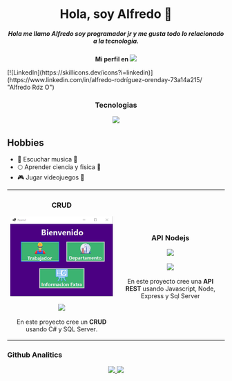 <div align="center">
<h1 align="center">Hola, soy Alfredo 👋</h1>
</div>

<div align="center">
  <h5>Hola me llamo Alfredo soy programador jr y me gusta todo lo relacionado a la tecnologia.</h5>
  <p><strong>Mi perfil en </strong>
    <a href="https://www.linkedin.com/in/alfredo-rodríguez-orenday-73a14a215/">
    <img src="https://skillicons.dev/icons?i=linkedin" />
  </a>
  </p> 
</div>
[![LinkedIn](https://skillicons.dev/icons?i=linkedin)] (https://www.linkedin.com/in/alfredo-rodríguez-orenday-73a14a215/ "Alfredo Rdz O") 
<br>

<div align="center">
  <h3 align="center"> Tecnologias </h3>
  <p align="center">
  <a href="https://skillicons.dev">
    <img src="https://skillicons.dev/icons?i=cs,java,py,php,js,html,css,git,github,docker,nodejs,react,express,unity,azure,vscode&perline=8" />
  </a>
  </p>
</div>

## Hobbies 
- :musical_score: Escuchar musica :musical_keyboard:
- :full_moon: Aprender ciencia y fisica :telescope:
- :video_game: Jugar videojuegos :space_invader:

<table>
  <tr>
    <td width="50%">
      <h3 align="center"> CRUD </h3>
      <div align="center"> 
        <a href="https://github.com/AlfredoRodriguezOrenday/CRUD" target="_blank"><img src="https://github.com/AlfredoRodriguezOrenday/CRUD/blob/main/CRUD/Img/Homes.PNG"/> 
          <p>
          <a href="https://github.com/AlfredoRodriguezOrenday/CRUD" target="_blank">
          <img src="https://img.shields.io/badge/CÓDIGO-ff9?style=for-the-badge&logo=github&logoColor=black">
          </a>
          </p>
        </a>
            <p>En este proyecto cree un <strong>CRUD</strong> usando C# y SQL Server.</p>
      </div>
    </td>
    <td width="50%">
      <h3 align="center"> API Nodejs </h3>
      <div align="center"> 
        <a href="https://github.com/AlfredoRodriguezOrenday/ApiNodeExpressSql" target="_blank"><img src="https://chisellabs.com/glossary/wp-content/uploads/2021/06/What-is-an-API.png"/> 
          <p>
          <a href="https://github.com/AlfredoRodriguezOrenday/ApiNodeExpressSql" target="_blank">
          <img src="https://img.shields.io/badge/CÓDIGO-ff9?style=for-the-badge&logo=github&logoColor=black">
          </a>
          </p>
        </a>
            <p>En este proyecto cree una <strong>API REST</strong> usando Javascript, Node, Express y Sql Server</p>
      </div>
    </td>
    
  </tr>
</table>

### Github Analitics
<p align="center">
<a href="https://github.com/AlfredoRodriguezOrenday">
  <img height="180em" src="https://github-readme-stats-eight-theta.vercel.app/api?username=AlfredoRodriguezOrenday&show_icons=true&theme=algolia&include_all_commits=true&count_private=true"/>
  <img height="180em" src="https://github-readme-stats-eight-theta.vercel.app/api/top-langs/?username=AlfredoRodriguezOrenday&layout=compact&langs_count=8&theme=algolia"/>
</a>
</p>

<!--
**AlfredoRodriguezOrenday/AlfredoRodriguezOrenday** is a ✨ _special_ ✨ repository because its `README.md` (this file) appears on your GitHub profile.

Here are some ideas to get you started:

- 🔭 I’m currently working on ...
- 🌱 I’m currently learning ...
- 👯 I’m looking to collaborate on ...
- 🤔 I’m looking for help with ...
- 💬 Ask me about ...
- 📫 How to reach me: ...
- 😄 Pronouns: ...
- ⚡ Fun fact: ...
-->
